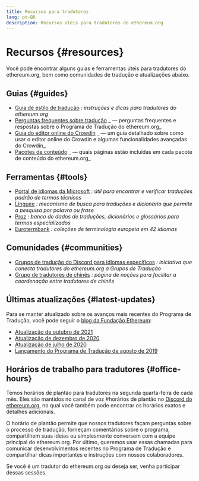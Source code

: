 ```yaml
---
title: Recursos para tradutores
lang: pt-BR
description: Recursos úteis para tradutores do ethereum.org
---
```


# Recursos {#resources}

Você pode encontrar alguns guias e ferramentas úteis para tradutores do ethereum.org, bem como comunidades de tradução e atualizações abaixo.

## Guias {#guides}

- [Guia de estilo de tradução](/contributing/translation-program/translators-guide/) _: instruções e dicas para tradutores do ethereum.org_
- [Perguntas frequentes sobre tradução](/contributing/translation-program/faq/) _ — perguntas frequentes e respostas sobre o Programa de Tradução do ethereum.org_
- [Guia do editor online do Crowdin](https://support.crowdin.com/online-editor/) _ — um guia detalhado sobre como usar o editor online do Crowdin e algumas funcionalidades avançadas do Crowdin_
- [Pacotes de conteúdo](/contributing/translation-program/content-buckets/) _ — quais páginas estão incluídas em cada pacote de conteúdo do ethereum.org_

## Ferramentas {#tools}

- [Portal de idiomas da Microsoft](https://www.microsoft.com/en-us/language) _: útil para encontrar e verificar traduções padrão de termos técnicos_
- [Linguee](https://www.linguee.com/) _: mecanismo de busca para traduções e dicionário que permite a pesquisa por palavra ou frase_
- [Proz](https://www.proz.com/search/) _: banco de dados de traduções, dicionários e glossários para termos especializados_
- [Eurotermbank](https://www.eurotermbank.com/) _: coleções de terminologia europeia em 42 idiomas_

## Comunidades {#communities}

- [Grupos de tradução do Discord para idiomas específicos](/discord/) _: iniciativa que conecta tradutores do ethereum.org a Grupos de Tradução_
- [Grupo de tradutores de chinês](https://www.notion.so/Ethereum-org-05375fe0a94c4214acaf90f42ba40171) _: página de noções para facilitar a coordenação entre tradutores de chinês_

## Últimas atualizações {#latest-updates}

Para se manter atualizado sobre os avanços mais recentes do Programa de Tradução, você pode seguir o [blog da Fundação Ethereum](https://blog.ethereum.org/):

- [Atualização de outubro de 2021](https://blog.ethereum.org/2021/10/04/translation-program-update/)
- [Atualização de dezembro de 2020](https://blog.ethereum.org/2020/12/21/translation-program-milestones-updates-20/)
- [Atualização de julho de 2020](https://blog.ethereum.org/2020/07/29/ethdotorg-translation-milestone/)
- [Lançamento do Programa de Tradução de agosto de 2019](https://blog.ethereum.org/2019/08/20/translating-ethereum-for-our-global-community/)

## Horários de trabalho para tradutores {#office-hours}

Temos horários de plantão para tradutores na segunda quarta-feira de cada mês. Eles são mantidos no canal de voz #horários de plantão no [Discord do ethereum.org](https://discord.gg/geKhWjtF), no qual você também pode encontrar os horários exatos e detalhes adicionais.

O horário de plantão permite que nossos tradutores façam perguntas sobre o processo de tradução, forneçam comentários sobre o programa, compartilhem suas ideias ou simplesmente conversem com a equipe principal do ethereum.org. Por último, queremos usar essas chamadas para comunicar desenvolvimentos recentes no Programa de Tradução e compartilhar dicas importantes e instruções com nossos colaboradores.

Se você é um tradutor do ethereum.org ou deseja ser, venha participar dessas sessões.
